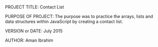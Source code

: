 PROJECT TITLE: Contact List

PURPOSE OF PROJECT: The purpose was to practice the arrays, lists and data structures within JavaScript by creating a contact list.

VERSION or DATE: July 2015

AUTHOR: Aman Ibrahim
